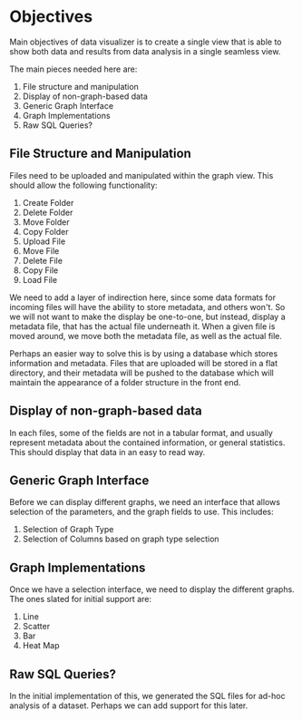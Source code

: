 # Objectives

Main objectives of data visualizer is to create a single view that is able to show both data and
results from data analysis in a single seamless view.

The main pieces needed here are:

1. File structure and manipulation
1. Display of non-graph-based data
1. Generic Graph Interface
1. Graph Implementations
1. Raw SQL Queries?

## File Structure and Manipulation

Files need to be uploaded and manipulated within the graph view. This should allow the following
functionality:

1. Create Folder
1. Delete Folder
1. Move Folder
1. Copy Folder
1. Upload File
1. Move File
1. Delete File
1. Copy File
1. Load File

We need to add a layer of indirection here, since some data formats for incoming files will have the ability to store metadata, and others won't. So we will not want to make the display be one-to-one, but instead, display a metadata file, that has the actual file underneath it. When a given file is moved around, we move both the metadata file, as well as the actual file.

Perhaps an easier way to solve this is by using a database which stores information and metadata. Files that are uploaded will be stored in a flat directory, and their metadata will be pushed to the database which will maintain the appearance of a folder structure in the front end.

## Display of non-graph-based data

In each files, some of the fields are not in a tabular format, and usually represent metadata about
the contained information, or general statistics. This should display that data in an easy to read
way.

## Generic Graph Interface

Before we can display different graphs, we need an interface that allows selection of the
parameters, and the graph fields to use. This includes:

1. Selection of Graph Type
1. Selection of Columns based on graph type selection

## Graph Implementations

Once we have a selection interface, we need to display the different graphs. The ones slated for
initial support are:

1. Line
1. Scatter
1. Bar
1. Heat Map

## Raw SQL Queries?

In the initial implementation of this, we generated the SQL files for ad-hoc analysis of a dataset.
Perhaps we can add support for this later.
